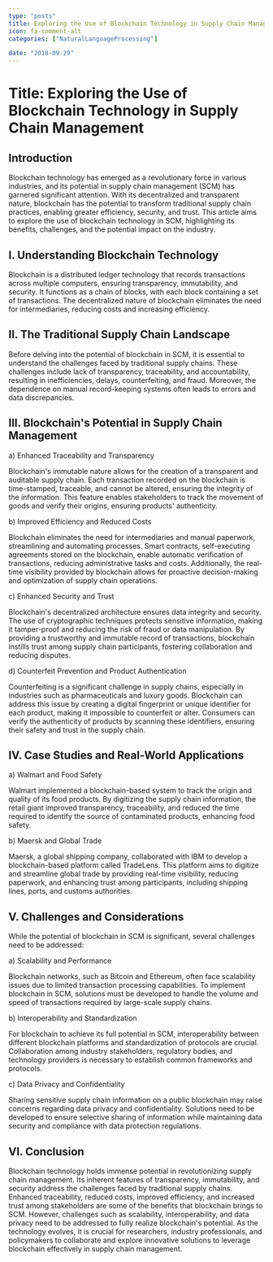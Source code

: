 ```yaml
---
type: "posts"
title: Exploring the Use of Blockchain Technology in Supply Chain Management
icon: fa-comment-alt
categories: ["NaturalLanguageProcessing"]

date: "2018-09-29"
---
```




# Title: Exploring the Use of Blockchain Technology in Supply Chain Management

## Introduction

Blockchain technology has emerged as a revolutionary force in various industries, and its potential in supply chain management (SCM) has garnered significant attention. With its decentralized and transparent nature, blockchain has the potential to transform traditional supply chain practices, enabling greater efficiency, security, and trust. This article aims to explore the use of blockchain technology in SCM, highlighting its benefits, challenges, and the potential impact on the industry.

## I. Understanding Blockchain Technology

Blockchain is a distributed ledger technology that records transactions across multiple computers, ensuring transparency, immutability, and security. It functions as a chain of blocks, with each block containing a set of transactions. The decentralized nature of blockchain eliminates the need for intermediaries, reducing costs and increasing efficiency.

## II. The Traditional Supply Chain Landscape

Before delving into the potential of blockchain in SCM, it is essential to understand the challenges faced by traditional supply chains. These challenges include lack of transparency, traceability, and accountability, resulting in inefficiencies, delays, counterfeiting, and fraud. Moreover, the dependence on manual record-keeping systems often leads to errors and data discrepancies.

## III. Blockchain's Potential in Supply Chain Management

a) Enhanced Traceability and Transparency

Blockchain's immutable nature allows for the creation of a transparent and auditable supply chain. Each transaction recorded on the blockchain is time-stamped, traceable, and cannot be altered, ensuring the integrity of the information. This feature enables stakeholders to track the movement of goods and verify their origins, ensuring products' authenticity.

b) Improved Efficiency and Reduced Costs

Blockchain eliminates the need for intermediaries and manual paperwork, streamlining and automating processes. Smart contracts, self-executing agreements stored on the blockchain, enable automatic verification of transactions, reducing administrative tasks and costs. Additionally, the real-time visibility provided by blockchain allows for proactive decision-making and optimization of supply chain operations.

c) Enhanced Security and Trust

Blockchain's decentralized architecture ensures data integrity and security. The use of cryptographic techniques protects sensitive information, making it tamper-proof and reducing the risk of fraud or data manipulation. By providing a trustworthy and immutable record of transactions, blockchain instills trust among supply chain participants, fostering collaboration and reducing disputes.

d) Counterfeit Prevention and Product Authentication

Counterfeiting is a significant challenge in supply chains, especially in industries such as pharmaceuticals and luxury goods. Blockchain can address this issue by creating a digital fingerprint or unique identifier for each product, making it impossible to counterfeit or alter. Consumers can verify the authenticity of products by scanning these identifiers, ensuring their safety and trust in the supply chain.

## IV. Case Studies and Real-World Applications

a) Walmart and Food Safety

Walmart implemented a blockchain-based system to track the origin and quality of its food products. By digitizing the supply chain information, the retail giant improved transparency, traceability, and reduced the time required to identify the source of contaminated products, enhancing food safety.

b) Maersk and Global Trade

Maersk, a global shipping company, collaborated with IBM to develop a blockchain-based platform called TradeLens. This platform aims to digitize and streamline global trade by providing real-time visibility, reducing paperwork, and enhancing trust among participants, including shipping lines, ports, and customs authorities.

## V. Challenges and Considerations

While the potential of blockchain in SCM is significant, several challenges need to be addressed:

a) Scalability and Performance

Blockchain networks, such as Bitcoin and Ethereum, often face scalability issues due to limited transaction processing capabilities. To implement blockchain in SCM, solutions must be developed to handle the volume and speed of transactions required by large-scale supply chains.

b) Interoperability and Standardization

For blockchain to achieve its full potential in SCM, interoperability between different blockchain platforms and standardization of protocols are crucial. Collaboration among industry stakeholders, regulatory bodies, and technology providers is necessary to establish common frameworks and protocols.

c) Data Privacy and Confidentiality

Sharing sensitive supply chain information on a public blockchain may raise concerns regarding data privacy and confidentiality. Solutions need to be developed to ensure selective sharing of information while maintaining data security and compliance with data protection regulations.

## VI. Conclusion

Blockchain technology holds immense potential in revolutionizing supply chain management. Its inherent features of transparency, immutability, and security address the challenges faced by traditional supply chains. Enhanced traceability, reduced costs, improved efficiency, and increased trust among stakeholders are some of the benefits that blockchain brings to SCM. However, challenges such as scalability, interoperability, and data privacy need to be addressed to fully realize blockchain's potential. As the technology evolves, it is crucial for researchers, industry professionals, and policymakers to collaborate and explore innovative solutions to leverage blockchain effectively in supply chain management.